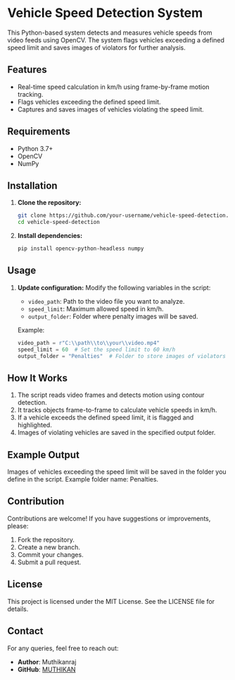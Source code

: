 # Vehicle Speed Detection System

This Python-based system detects and measures vehicle speeds from video feeds using OpenCV. The system flags vehicles exceeding a defined speed limit and saves images of violators for further analysis.

## Features
- Real-time speed calculation in km/h using frame-by-frame motion tracking.
- Flags vehicles exceeding the defined speed limit.
- Captures and saves images of vehicles violating the speed limit.

## Requirements
- Python 3.7+
- OpenCV
- NumPy

## Installation

1. **Clone the repository:**

    ```bash
    git clone https://github.com/your-username/vehicle-speed-detection.git
    cd vehicle-speed-detection
    ```

2. **Install dependencies:**

    ```bash
    pip install opencv-python-headless numpy
    ```

## Usage

1. **Update configuration:**
   Modify the following variables in the script:
   - `video_path`: Path to the video file you want to analyze.
   - `speed_limit`: Maximum allowed speed in km/h.
   - `output_folder`: Folder where penalty images will be saved.

   Example:
   ```python
   video_path = r"C:\\path\\to\\your\\video.mp4"
   speed_limit = 60  # Set the speed limit to 60 km/h
   output_folder = "Penalties"  # Folder to store images of violators

## How It Works
1. The script reads video frames and detects motion using contour detection.
2. It tracks objects frame-to-frame to calculate vehicle speeds in km/h.
3. If a vehicle exceeds the defined speed limit, it is flagged and highlighted.
4. Images of violating vehicles are saved in the specified output folder.

## Example Output
Images of vehicles exceeding the speed limit will be saved in the folder you define in the script. Example folder name: Penalties.

## Contribution
Contributions are welcome! If you have suggestions or improvements, please:
1. Fork the repository.
2. Create a new branch.
3. Commit your changes.
4. Submit a pull request.

## License
This project is licensed under the MIT License. See the LICENSE file for details.

## Contact
For any queries, feel free to reach out:
- **Author**: Muthikanraj
- **GitHub**: [MUTHIKAN](https://github.com/MUTHIKAN)
